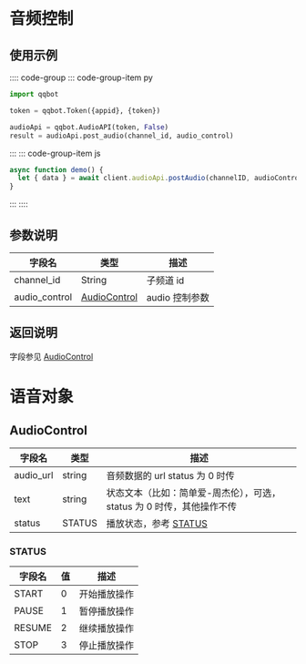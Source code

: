 # 音频控制

## 使用示例

:::: code-group
::: code-group-item py
```py
import qqbot

token = qqbot.Token({appid}, {token})

audioApi = qqbot.AudioAPI(token, False)
result = audioApi.post_audio(channel_id, audio_control)
```
:::
::: code-group-item js
```js
async function demo() {
  let { data } = await client.audioApi.postAudio(channelID, audioControl);
}
```
:::
::::

## 参数说明

| 字段名       | 类型                                    | 描述           |
| ------------ | ------------------------------------- | -------------- |
| channel_id    | String                                | 子频道 id      |
| audio_control | [AudioControl](#audiocontrol) | audio 控制参数 |

## 返回说明

字段参见 [AudioControl](#audiocontrol)

# 语音对象

## AudioControl

| 字段名    | 类型   | 描述                                                                  |
| --------- | ------ | --------------------------------------------------------------------- |
| audio_url | string | 音频数据的 url status 为 0 时传                                       |
| text      | string | 状态文本（比如：简单爱-周杰伦），可选，status 为 0 时传，其他操作不传 |
| status    | STATUS | 播放状态，参考 [STATUS](#STATUS)                                                 |

### STATUS

| 字段名 | 值  | 描述         |
| ------ | --- | ------------ |
| START  | 0   | 开始播放操作 |
| PAUSE  | 1   | 暂停播放操作 |
| RESUME | 2   | 继续播放操作 |
| STOP   | 3   | 停止播放操作 |
